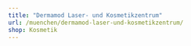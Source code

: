 ```yaml
---
title: "Dermamod Laser- und Kosmetikzentrum"
url: /muenchen/dermamod-laser-und-kosmetikzentrum/
shop: Kosmetik
---
```


